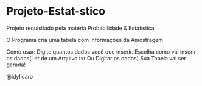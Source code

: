 # Projeto-Estat-stico
Projeto requisitado pela matéria Probabilidade &amp; Estatística

O Programa cria uma tabela com informações da Amostragem

Como usar:
Digite quantos dados você que inserir.
Escolha como vai inserir os dados(Ler de um Arquivo.txt Ou Digitar os dados)
Sua Tabela vai ser gerada!

@idylicaro
